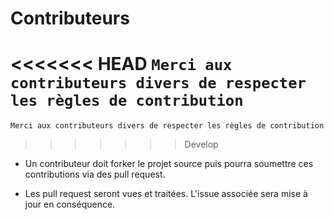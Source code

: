 # **Contributeurs**

<<<<<<< HEAD
``` Merci aux contributeurs divers de respecter les règles de contribution ```
=======

```Merci aux contributeurs divers de respecter les règles de contribution```
>>>>>>> Develop

* Un contributeur doit forker le projet source puis pourra soumettre ces contributions via des pull request.

* Les pull request seront vues et traitées. L'issue associée sera mise à jour en conséquence.